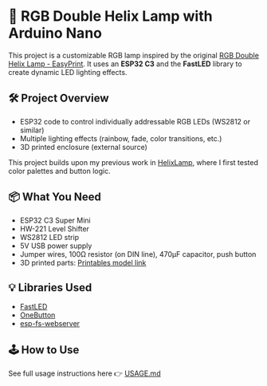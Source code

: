 # 🌈 RGB Double Helix Lamp with Arduino Nano

This project is a customizable RGB lamp inspired by the original [RGB Double Helix Lamp - EasyPrint](https://www.printables.com/model/62043-rgb-double-helix-lamp-easyprint). 
It uses an **ESP32 C3** and the **FastLED** library to create dynamic LED lighting effects.

## 🛠️ Project Overview

- ESP32 code to control individually addressable RGB LEDs (WS2812 or similar)
- Multiple lighting effects (rainbow, fade, color transitions, etc.)
- 3D printed enclosure (external source)

This project builds upon my previous work in [HelixLamp](https://github.com/BogyS/HelixLamp), where I first tested color palettes and button logic.


## 📦 What You Need

- ESP32 C3 Super Mini
- HW-221 Level Shifter
- WS2812 LED strip
- 5V USB power supply
- Jumper wires, 100Ω resistor (on DIN line), 470µF capacitor, push button
- 3D printed parts: [Printables model link](https://www.printables.com/model/62043-rgb-double-helix-lamp-easyprint)

## 💡 Libraries Used

- [FastLED](https://github.com/FastLED/FastLED)
- [OneButton](https://github.com/mathertel/OneButton)
- [esp-fs-webserver](https://github.com/cotestatnt/esp-fs-webserver)

## 🕹️ How to Use

See full usage instructions here 👉 [USAGE.md](./doc/USAGE.md)



